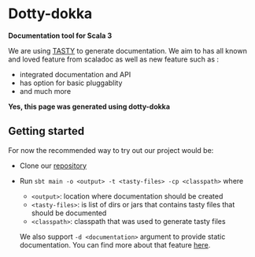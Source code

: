 # Dotty-dokka

**Documentation tool for Scala 3**

We are using [TASTY](https://github.com/lampepfl/dotty/blob/master/tasty/src/dotty/tools/tasty/TastyFormat.scala) to generate documentation. We aim to has all known and loved feature from scaladoc as well as new feature such as :

- integrated documentation and API
- has option for basic pluggablity
- and much more

**Yes, this page was generated using dotty-dokka**

## Getting started

For now the recommended way to try out our project would be:
 - Clone our [repository](https://github.com/Virtuslab/dotty-dokka)
 - Run `sbt main -o <output> -t <tasty-files> -cp <classpath>` where
   - `<output>`: location where documentation should be created
   - `<tasty-files>`: is list of dirs or jars that contains tasty files that should be documented
   - `<classpath>`: classpath that was used to generate tasty files 
   
   We also support `-d <documentation>` argument to provide static documentation. You can find more about that feature [here](main/static-page.html).
